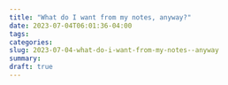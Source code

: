 ```yaml
---
title: "What do I want from my notes, anyway?"
date: 2023-07-04T06:01:36-04:00
tags: 
categories: 
slug: 2023-07-04-what-do-i-want-from-my-notes--anyway
summary:
draft: true
---
```



